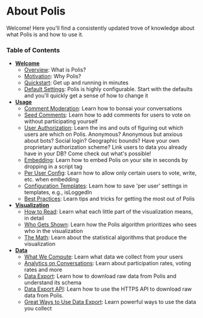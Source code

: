 # About Polis

Welcome! Here you'll find a consistently updated trove of knowledge about what Polis is and how to use it.

### Table of Contents

* **[Welcome](welcome/README.md)**
  * [Overview](welcome/Overview.md): What is Polis?
  * [Motivation](welcome/Motivation.md): Why Polis?
  * [Quickstart](welcome/Quickstart.md): Get up and running in minutes
  * [Default Settings](welcome/DefaultSettings.md): Polis is highly configurable. Start with the defaults and you'll quickly get a sense of how to change it
* **[Usage](usage/README.md)**
  * [Comment Moderation](usage/CommentModeration.md): Learn how to bonsai your conversations
  * [Seed Comments](usage/SeedComments.md): Learn how to add comments for users to vote on without participating yourself
  * [User Authorization](usage/UserAuthorization.md): Learn the ins and outs of figuring out which users are which on Polis. Anonymous? Anonymous but anxious about bots? Social login? Geographic bounds? Have your own proprietary authorization scheme? Link users to data you already have in your DB? Come check out what's possible!
  * [Embedding](usage/Embedding.md): Learn how to embed Polis on your site in seconds by dropping in a script tag
  * [Per User Config](usage/PerUserConfig): Learn how to allow only certain users to vote, write, etc. when embedding
  * [Configuration Templates](usage/ConfigurationTemplates.md): Learn how to save 'per user' settings in templates, e.g., isLoggedIn
  * [Best Practices](usage/BestPractices.md): Learn tips and tricks for getting the most out of Polis
* **[Visualization](visualization/README.md)**
  * [How to Read](visualization/HowToRead.md): Learn what each little part of the visualization means, in detail
  * [Who Gets Shown](visualization/WhoGetsShown.md): Learn how the Polis algorithm prioritizes who sees who in the visualization
  * [The Math](visualization/TheMath.md): Learn about the statistical algorithms that produce the visualization
* **[Data](data/README.md)**
  * [What We Compute](data/WhatWeCompute.md): Learn what data we collect from your users
  * [Analytics on Conversations](data/Analytics.md): Learn about participation rates, voting rates and more
  * [Data Export](data/Export.md): Learn how to download raw data from Polis and understand its schema
  * [Data Export API](data/ExportAPI.md): Learn how to use the HTTPS API to download raw data from Polis.
  * [Great Ways to Use Data Export](data/HowToUse.md): Learn powerful ways to use the data you collect
